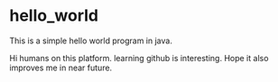 # hello_world
This is a simple hello world program in java.

Hi humans on this platform.
learning github is interesting.
Hope it also improves me in near future.

